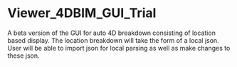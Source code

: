 # Viewer_4DBIM_GUI_Trial
A beta version of the GUI for auto 4D breakdown consisting of location based display. The location breakdown will take the form of a local json. User will be able to import json for local parsing as well as make changes to these json.
